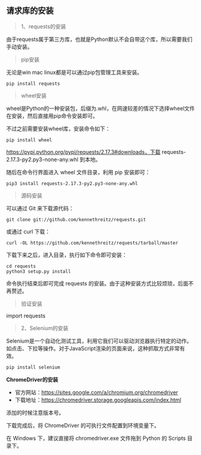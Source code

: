 ## 请求库的安装

> 1、requests的安装

由于requests属于第三方库，也就是Python默认不会自带这个库，所以需要我们手动安装。

> pip安装

无论是win mac linux都是可以通过pip包管理工具来安装。

```shell
pip install requests
```

> wheel安装

wheel是Python的一种安装包，后缀为.whl，在网速较差的情况下选择wheel文件在安装，然后直接用pip命令安装即可。

不过之前需要安装wheel库，安装命令如下：

```shell
pip install wheel
```

https://pypi.python.org/pypi/requests/2.17.3#downloads，下载 requests-2.17.3-py2.py3-none-any.whl 到本地。

随后在命令行界面进入 wheel 文件目录，利用 pip 安装即可：

```
pip3 install requests-2.17.3-py2.py3-none-any.whl
```

> 源码安装

可以通过 Git 来下载源代码：

```
git clone git://github.com/kennethreitz/requests.git
```

或通过 curl 下载：

```
curl -OL https://github.com/kennethreitz/requests/tarball/master
```

下载下来之后，进入目录，执行如下命令即可安装：

```
cd requests
python3 setup.py install
```

命令执行结束后即可完成 requests 的安装。由于这种安装方式比较烦琐，后面不再赘述。

> 验证安装

import requests

> 2、Selenium的安装

Selenium是一个自动化测试工具，利用它我们可以驱动浏览器执行特定的动作。如点击、下拉等操作。对于JavaScript渲染的页面来说，这种抓取方式非常有效。

```python 
pip install selenium
```

**ChromeDriver的安装**

- 官方网站：https://sites.google.com/a/chromium.org/chromedriver
- 下载地址：https://chromedriver.storage.googleapis.com/index.html

添加的时候注意版本号。

下载完成后，将 ChromeDriver 的可执行文件配置到环境变量下。

在 Windows 下，建议直接将 chromedriver.exe 文件拖到 Python 的 Scripts 目录下。






